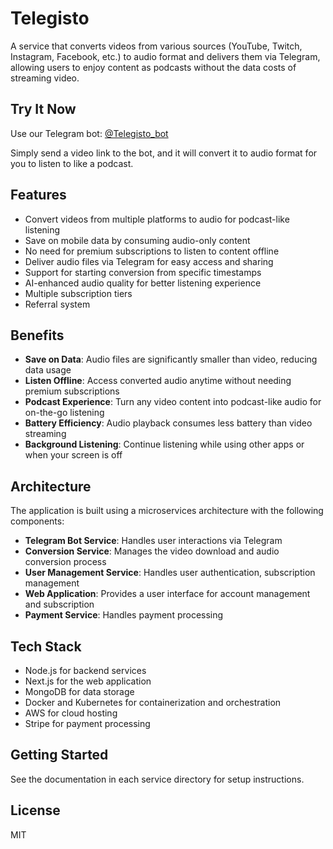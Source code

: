 # Telegisto

A service that converts videos from various sources (YouTube, Twitch, Instagram, Facebook, etc.) to audio format and delivers them via Telegram, allowing users to enjoy content as podcasts without the data costs of streaming video.

## Try It Now

Use our Telegram bot: [@Telegisto_bot](https://t.me/Telegisto_bot)

Simply send a video link to the bot, and it will convert it to audio format for you to listen to like a podcast.

## Features

- Convert videos from multiple platforms to audio for podcast-like listening
- Save on mobile data by consuming audio-only content
- No need for premium subscriptions to listen to content offline
- Deliver audio files via Telegram for easy access and sharing
- Support for starting conversion from specific timestamps
- AI-enhanced audio quality for better listening experience
- Multiple subscription tiers
- Referral system

## Benefits

- **Save on Data**: Audio files are significantly smaller than video, reducing data usage
- **Listen Offline**: Access converted audio anytime without needing premium subscriptions
- **Podcast Experience**: Turn any video content into podcast-like audio for on-the-go listening
- **Battery Efficiency**: Audio playback consumes less battery than video streaming
- **Background Listening**: Continue listening while using other apps or when your screen is off

## Architecture

The application is built using a microservices architecture with the following components:

- **Telegram Bot Service**: Handles user interactions via Telegram
- **Conversion Service**: Manages the video download and audio conversion process
- **User Management Service**: Handles user authentication, subscription management
- **Web Application**: Provides a user interface for account management and subscription
- **Payment Service**: Handles payment processing

## Tech Stack

- Node.js for backend services
- Next.js for the web application
- MongoDB for data storage
- Docker and Kubernetes for containerization and orchestration
- AWS for cloud hosting
- Stripe for payment processing

## Getting Started

See the documentation in each service directory for setup instructions.

## License

MIT 